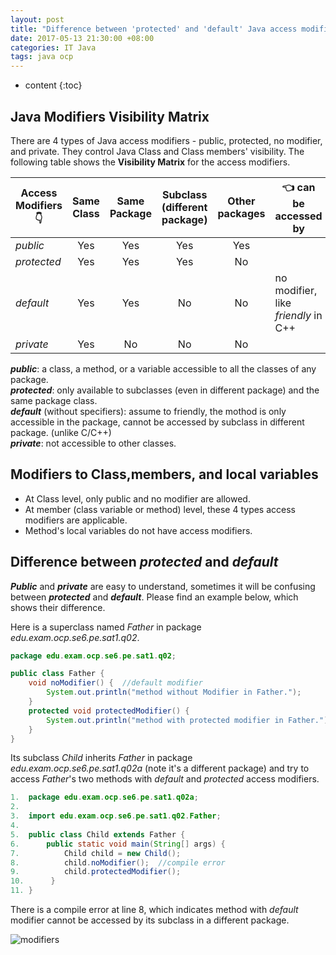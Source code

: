 ```yaml
---
layout: post
title: "Difference between 'protected' and 'default' Java access modifiers"
date: 2017-05-13 21:30:00 +08:00
categories: IT Java
tags: java ocp
---
```


* content
{:toc}

## Java Modifiers Visibility Matrix

There are 4 types of Java access modifiers - public, protected, no modifier, and private. They control Java Class and Class members' visibility. The following table shows the **Visibility Matrix** for the access modifiers.

|Access Modifiers 👇 |Same Class|Same Package|Subclass (different package)|Other packages|👈 can be accessed by|
|--------------------|:--------:|:----------:|:--------------------------:|:------------:|---------------------|
| *public*           |Yes       |Yes         |Yes                         |Yes           |                     |     
| *protected*        |Yes       |Yes         |Yes                         |No            |                     |
| *default*          |Yes       |Yes         |No                          |No            | no modifier, like *friendly* in C++ |
| *private*          |Yes       |No          |No                          |No            |                     |

  ***public***: a class, a method, or a variable accessible to all the classes of any package.  
  ***protected***: only available to subclasses (even in different package) and the same package class.  
  ***default*** (without specifiers): assume to friendly, the mothod is only accessible in the package, cannot be accessed by subclass in different package. (unlike C/C++)  
  ***private***: not accessible to other classes.

## Modifiers to Class,members, and local variables 
* At Class level, only public and no modifier are allowed. 
* At member (class variable or method) level, these 4 types access modifiers are applicable.
* Method's local variables do not have access modifiers.

## Difference between ***protected*** and ***default***
***Public*** and ***private*** are easy to understand, sometimes it will be confusing between ***protected*** and ***default***. Please find an example below, which shows their difference.

Here is a superclass named *Father* in package *edu.exam.ocp.se6.pe.sat1.q02*.
```java
package edu.exam.ocp.se6.pe.sat1.q02;

public class Father {
    void noModifier() {  //default modifier
        System.out.println("method without Modifier in Father.");
    }
    protected void protectedModifier() {
        System.out.println("method with protected modifier in Father.");
    }
}
```
Its subclass *Child* inherits *Father* in package *edu.exam.ocp.se6.pe.sat1.q02a* (note it's a different package) and try to access *Father*'s two methods with *default* and *protected* access modifiers.
```java
1.  package edu.exam.ocp.se6.pe.sat1.q02a;
2.  
3.  import edu.exam.ocp.se6.pe.sat1.q02.Father;
4.  
5.  public class Child extends Father {
6.      public static void main(String[] args) {
7.          Child child = new Child();
8.          child.noModifier();  //compile error
9.          child.protectedModifier();
10.      }
11. }

```
There is a compile error at line 8, which indicates method with *default* modifier cannot be accessed by its subclass in a different package.
  
![modifiers](http://eastmanjian.cn/blog/images/java/protected_vs_default.png)  

